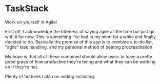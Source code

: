 # TaskStack
Work on yourself in Agile!

First off, I acknowledge the triteness of saying agile all the time but just go with it for now.
This is something I've had in my mind for a while and finally decided to do. Basically the premise of this app is to combine 
a to-do list, "agile" task handling, and my personal method of beating procrastination.

My hope is that all of these combined should allow users to have a pretty good grasp of how productive they're being and what they can be working on if they're not.

Plenty of features I plan on adding including:

